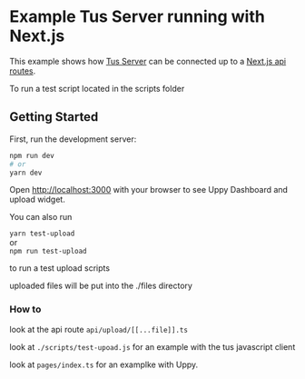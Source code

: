 # Example Tus Server running with Next.js

This example shows how [Tus Server](https://github.com/tus/tus-node-server) can be connected up to a [Next.js api routes](https://nextjs.org/docs/api-routes/introduction).

To run a test script located in the scripts folder

## Getting Started

First, run the development server:

```bash
npm run dev
# or
yarn dev
```

Open [http://localhost:3000](http://localhost:3000) with your browser to see Uppy Dashboard and upload widget.

You can also run

`yarn test-upload`  
or  
`npm run test-upload`

to run a test upload scripts

uploaded files will be put into the ./files directory

### How to

look at the api route `api/upload/[[...file]].ts`

look at `./scripts/test-upoad.js` for an example with the tus javascript client

look at `pages/index.ts` for an examplke with Uppy.